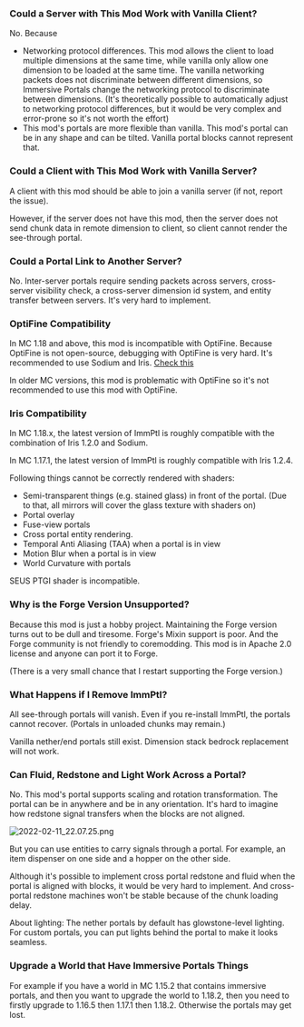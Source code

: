 ### Could a Server with This Mod Work with Vanilla Client?

No. Because

* Networking protocol differences. This mod allows the client to load multiple dimensions at the same time, while vanilla only allow one dimension to be loaded at the same time. The vanilla networking packets does not discriminate between different dimensions, so Immersive Portals change the networking protocol to discriminate between dimensions. (It's theoretically possible to automatically adjust to networking protocol differences, but it would be very complex and error-prone so it's not worth the effort)
* This mod's portals are more flexible than vanilla. This mod's portal can be in any shape and can be tilted. Vanilla portal blocks cannot represent that.

### Could a Client with This Mod Work with Vanilla Server?

A client with this mod should be able to join a vanilla server (if not, report the issue).

However, if the server does not have this mod, then the server does not send chunk data in remote dimension to client, so client cannot render the see-through portal.

### Could a Portal Link to Another Server?

No. Inter-server portals require sending packets across servers, cross-server visibility check, a cross-server dimension id system, and entity transfer between servers. It's very hard to implement.

### OptiFine Compatibility

In MC 1.18 and above, this mod is incompatible with OptiFine. Because OptiFine is not open-source, debugging with OptiFine is very hard. It's recommended to use Sodium and Iris. [Check this](https://lambdaurora.dev/optifine_alternatives/)

In older MC versions, this mod is problematic with OptiFine so it's not recommended to use this mod with OptiFine.

### Iris Compatibility

In MC 1.18.x, the latest version of ImmPtl is roughly compatible with the combination of Iris 1.2.0 and Sodium.

In MC 1.17.1, the latest version of ImmPtl is roughly compatible with Iris 1.2.4.

Following things cannot be correctly rendered with shaders:

* Semi-transparent things (e.g. stained glass) in front of the portal.  (Due to that, all mirrors will cover the glass texture with shaders on)
* Portal overlay
* Fuse-view portals
* Cross portal entity rendering.
* Temporal Anti Aliasing (TAA) when a portal is in view
* Motion Blur when a portal is in view
* World Curvature with portals

SEUS PTGI shader is incompatible.

### Why is the Forge Version Unsupported?

Because this mod is just a hobby project. Maintaining the Forge version turns out to be dull and tiresome. Forge's Mixin support is poor. And the Forge community is not friendly to coremodding. This mod is in Apache 2.0 license and anyone can port it to Forge.

(There is a very small chance that I restart supporting the Forge version.)

### What Happens if I Remove ImmPtl?

All see-through portals will vanish. Even if you re-install ImmPtl, the portals cannot recover. (Portals in unloaded chunks may remain.)

Vanilla nether/end portals still exist. Dimension stack bedrock replacement will not work.

 ### Can Fluid, Redstone and Light Work Across a Portal?

No. This mod's portal supports scaling and rotation transformation. The portal can be in anywhere and be in any orientation. It's hard to imagine how redstone signal transfers when the blocks are not aligned.

![2022-02-11_22.07.25.png](https://s2.loli.net/2022/02/11/oBQI3VuXF7NKwqk.png)

But you can use entities to carry signals through a portal. For example, an item dispenser on one side and a hopper on the other side.

Although it's possible to implement cross portal redstone and fluid when the portal is aligned with blocks, it would be very hard to implement. And cross-portal redstone machines won't be stable because of the chunk loading delay.

About lighting: The nether portals by default has glowstone-level lighting. For custom portals, you can put lights behind the portal to make it looks seamless.

### Upgrade a World that Have Immersive Portals Things

For example if you have a world in MC 1.15.2 that contains immersive portals, and then you want to upgrade the world to 1.18.2, then you need to firstly upgrade to 1.16.5 then 1.17.1 then 1.18.2. Otherwise the portals may get lost.
